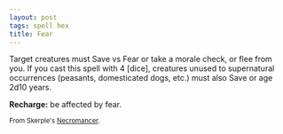 ```yaml
---
layout: post
tags: spell hex
title: Fear
---
```

Target creatures must Save vs Fear or take a morale check, or flee from you. If you cast this spell with 4 [dice], creatures unused to supernatural occurrences (peasants, domesticated dogs, etc.) must also Save or age 2d10 years.

<b>Recharge:</b> be affected by fear.

<small>From Skerple's [Necromancer](https://coinsandscrolls.blogspot.com/2017/11/osr-necromancers.html).</small>
